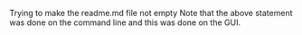 Trying to make the readme.md file not empty
Note that the above statement was done on the command line and this was done on the GUI.
